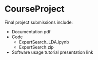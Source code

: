 # CourseProject

Final project submissions include:
  - Documentation.pdf
  - Code
    - ExpertSearch_LDA.ipynb
    - ExpertSearch.zip
  - Software usage tutorial presentation link
 


